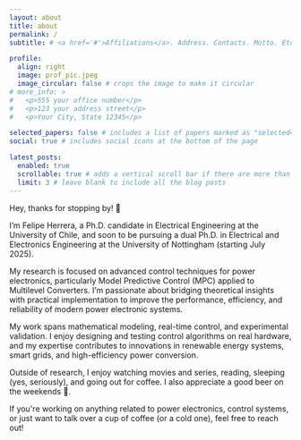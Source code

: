 ```yaml
---
layout: about
title: about
permalink: /
subtitle: # <a href='#'>Affiliations</a>. Address. Contacts. Motto. Etc.

profile:
  align: right
  image: prof_pic.jpeg
  image_circular: false # crops the image to make it circular
# more_info: >
#   <p>555 your office number</p>
#   <p>123 your address street</p>
#   <p>Your City, State 12345</p>

selected_papers: false # includes a list of papers marked as "selected={true}"
social: true # includes social icons at the bottom of the page

latest_posts:
  enabled: true
  scrollable: true # adds a vertical scroll bar if there are more than 3 new posts items
  limit: 3 # leave blank to include all the blog posts
---
```


Hey, thanks for stopping by! 👋

I’m Felipe Herrera, a Ph.D. candidate in Electrical Engineering at the University of Chile, and soon to be pursuing a dual Ph.D. in Electrical and Electronics Engineering at the University of Nottingham (starting July 2025).

My research is focused on advanced control techniques for power electronics, particularly Model Predictive Control (MPC) applied to Multilevel Converters. I’m passionate about bridging theoretical insights with practical implementation to improve the performance, efficiency, and reliability of modern power electronic systems.

My work spans mathematical modeling, real-time control, and experimental validation. I enjoy designing and testing control algorithms on real hardware, and my expertise contributes to innovations in renewable energy systems, smart grids, and high-efficiency power conversion.

Outside of research, I enjoy watching movies and series, reading, sleeping (yes, seriously), and going out for coffee. I also appreciate a good beer on the weekends 🍺.

If you're working on anything related to power electronics, control systems, or just want to talk over a cup of coffee (or a cold one), feel free to reach out!
